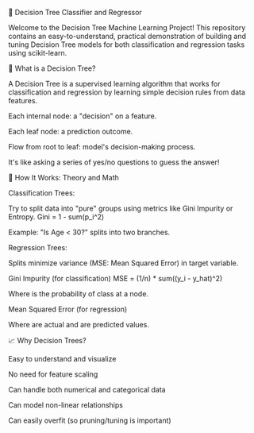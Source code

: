 📘 Decision Tree Classifier and Regressor

Welcome to the Decision Tree Machine Learning Project!
This repository contains an easy-to-understand, practical demonstration of building and tuning Decision Tree models for both classification and regression tasks using scikit-learn.

🧬 What is a Decision Tree?

A Decision Tree is a supervised learning algorithm that works for classification and regression by learning simple decision rules from data features.

Each internal node: a "decision" on a feature.

Each leaf node: a prediction outcome.

Flow from root to leaf: model's decision-making process.

It's like asking a series of yes/no questions to guess the answer!

🧠 How It Works: Theory and Math

Classification Trees:

Try to split data into "pure" groups using metrics like Gini Impurity or Entropy.
Gini = 1 - sum(p_i^2)

Example: "Is Age < 30?" splits into two branches.

Regression Trees:

Splits minimize variance (MSE: Mean Squared Error) in target variable.

Gini Impurity (for classification)
MSE = (1/n) * sum((y_i - y_hat)^2)


Where  is the probability of class  at a node.

Mean Squared Error (for regression)



Where  are actual and  are predicted values.

📈 Why Decision Trees?

Easy to understand and visualize

No need for feature scaling

Can handle both numerical and categorical data

Can model non-linear relationships

Can easily overfit (so pruning/tuning is important)

